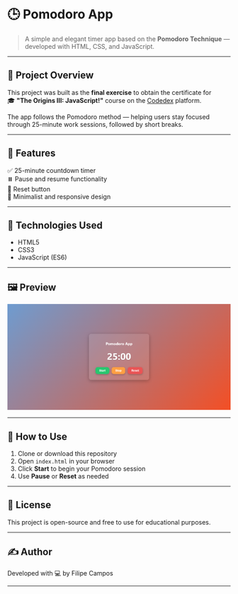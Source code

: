 # 🕒 Pomodoro App

> A simple and elegant timer app based on the **Pomodoro Technique** — developed with HTML, CSS, and JavaScript.

---

## 📘 Project Overview

This project was built as the **final exercise** to obtain the certificate for  
🎓 **"The Origins III: JavaScript!"** course on the [Codedex](https://www.codedex.io) platform.

The app follows the Pomodoro method — helping users stay focused through 25-minute work sessions, followed by short breaks.

---

## 🚀 Features

✅ 25-minute countdown timer  
⏸️ Pause and resume functionality  
🔄 Reset button  
🎨 Minimalist and responsive design

---

## 🧪 Technologies Used

- HTML5  
- CSS3  
- JavaScript (ES6)

---

## 🖼️ Preview

![Pomodoro Screenshot](pomodoro.png) <!-- Podes substituir por um link real ou remover esta secção -->

---

## 📂 How to Use

1. Clone or download this repository
2. Open `index.html` in your browser
3. Click **Start** to begin your Pomodoro session
4. Use **Pause** or **Reset** as needed

---

## 📑 License

This project is open-source and free to use for educational purposes.

---

## ✍️ Author

Developed with 💻 by Filipe Campos  

---
